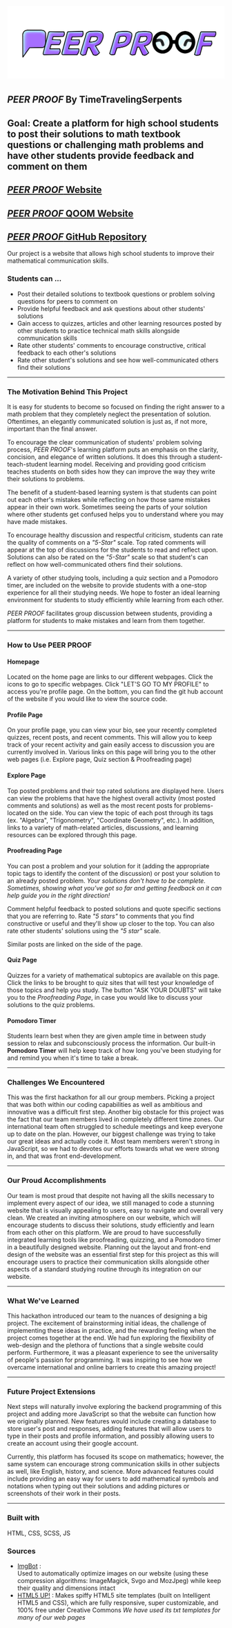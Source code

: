 # ![Logo](https://github.com/TTS-BJMV/PEER_PROOF/blob/main/images/Logo.jpg) 
## __*PEER PROOF* By TimeTravelingSerpents__ 
## Goal: Create a platform for high school students to post their solutions to math textbook questions or challenging math problems and have other students provide feedback and comment on them 

## [*PEER PROOF* Website](https://vinayakbector2002.github.io/peerproof/index.html)
## [*PEER PROOF* QOOM Website](https://calmcarrot76.qoom.space/Peer_Proof/index.html)
## [*PEER PROOF* GitHub Repository](https://github.com/TTS-BJMV/PEER_PROOF)

Our project is a website that allows high school students to improve their mathematical communication skills. 

### Students can ...
* Post their detailed solutions to textbook questions or problem solving questions for peers to comment on
* Provide helpful feedback and ask questions about other students' solutions
* Gain access to quizzes, articles and other learning resources posted by other students to practice technical math skills alongside communication skills
* Rate other students' comments to encourage constructive, critical feedback to each other's solutions 
* Rate other student's solutions and see how well-communicated others find their solutions 

___

### The Motivation Behind This Project

It is easy for students to become so focused on finding the right answer to a math problem that they completely neglect the presentation of solution. Oftentimes, an elegantly communicated solution is just as, if not more, important than the final answer. 

To encourage the clear communication of students' problem solving process, *PEER PROOF*'s learning platform puts an emphasis on the clarity, concision, and elegance of written solutions. It does this through a student-teach-student learning model. Receiving and providing good criticism teaches students on both sides how they can improve the way they write their solutions to problems. 

The benefit of a student-based learning system is that students can point out each other's mistakes while reflecting on how those same mistakes appear in their own work. Sometimes seeing the parts of your solution where other students get confused helps you to understand where you may have made mistakes. 

To encourage healthy discussion and respectful criticism, students can rate the quality of comments on a _"5-Star"_ scale. Top rated comments will appear at the top of discussions for the students to read and reflect upon. Solutions can also be rated on the _"5-Star"_  scale so that student's can reflect on how well-communicated others find their solutions.

A variety of other studying tools, including a quiz section and a Pomodoro timer, are included on the website to provide students with a one-stop experience for all their studying needs. We hope to foster an ideal learning environment for students to study efficiently while learning from each other.

*PEER PROOF* facilitates group discussion between students, providing a platform for students to make mistakes and learn from them together.

___

### How to Use PEER PROOF

#### Homepage
Located on the home page are links to our different webpages. Click the icons to go to specific webpages. Click "LET'S GO TO MY PROFILE" to access you're profile page. On the bottom, you can find the git hub account of the website if you would like to view the source code.

#### Profile Page
On your profile page, you can view your bio, see your recently completed quizzes, recent posts, and recent comments. This will allow you to keep track of your recent activity and gain easily access to discussion you are currently involved in. Various links on this page will bring you to the other web pages (i.e. Explore page, Quiz section & Proofreading page)

#### Explore Page
Top posted problems and their top rated solutions are displayed here. Users can view the problems that have the highest overall activity (most posted comments and solutions) as well as the most recent posts for problems- located on the side. You can view the topic of each post through its tags (ex. "Algebra", "Trigonometry", "Coordinate Geometry", etc.). In addition, links to a variety of math-related articles, discussions, and learning resources can be explored through this page.

#### Proofreading Page
You can post a problem and your solution for it (adding the appropriate topic tags to identify the content of the discussion) or post your solution to an already posted problem. *Your solutions don't have to be complete. Sometimes, showing what you've got so far and getting feedback on it can help guide you in the right direction!*

Comment helpful feedback to posted solutions and quote specific sections that you are referring to. Rate _"5 stars"_  to comments that you find constructive or useful and they'll show up closer to the top. You can also rate other students' solutions using the  _"5 star"_ scale.

Similar posts are linked on the side of the page.

#### Quiz Page
Quizzes for a variety of mathematical subtopics are available on this page. Click the links to be brought to quiz sites that will test your knowledge of those topics and help you study. The button "ASK YOUR DOUBTS" will take you to the _Proofreading Page_, in case you would like to discuss your solutions to the quiz problems.

#### Pomodoro Timer
Students learn best when they are given ample time in between study session to relax and subconsciously process the information. Our built-in **Pomodoro Timer** will help keep track of how long you've been studying for and remind you when it's time to take a break.

___

### Challenges We Encountered
This was the first hackathon for all our group members. Picking a project that was both within our coding capabilities as well as ambitious and innovative was a difficult first step. Another big obstacle for this project was the fact that our team members lived in completely different time zones. Our international team often struggled to schedule meetings and keep everyone up to date on the plan. However, our biggest challenge was trying to take our great ideas and actually code it. Most team members weren't strong in JavaScript, so we had to devotes our efforts towards what we were strong in, and that was front end-development. 
___

### Our Proud Accomplishments
Our team is most proud that despite not having all the skills necessary to implement every aspect of our idea, we still managed to code a stunning website that is visually appealing to users, easy to navigate and overall very clean. We created an inviting atmosphere on our website, which will encourage students to discuss their solutions, study efficiently and learn from each other on this platform. We are proud to have successfully integrated learning tools like proofreading, quizzing, and a Pomodoro timer in a beautifully designed website. Planning out the layout and front-end design of the website was an essential first step for this project as this will encourage users to practice their communication skills alongside other aspects of a standard studying routine through its integration on our website.
___

### What We've Learned
This hackathon introduced our team to the nuances of designing a big project. The excitement of brainstorming initial ideas, the challenge of implementing these ideas in practice, and the rewarding feeling when the project comes together at the end. We had fun exploring the flexibility of web-design and the plethora of functions that a single website could perform. Furthermore, it was a pleasant experience to see the universality of people's passion for programming. It was inspiring to see how we overcame international and online barriers to create this amazing project!
___

### Future Project Extensions
Next steps will naturally involve exploring the backend programming of this project and adding more JavaScript so that the website can function how we originally planned. New features would include creating a database to store user's post and responses, adding features that will allow users to type in their posts and profile information, and possibly allowing users to create an account using their google account. 

Currently, this platform has focused its scope on mathematics; however, the same system can encourage strong communication skills in other subjects as well, like English, history, and science. More advanced features could include providing an easy way for users to add mathematical symbols and notations when typing out their solutions and adding pictures or screenshots of their work in their posts.
___

### Built with
HTML, CSS, SCSS, JS

### Sources 
* [ImgBot](https://imgbot.net/) :    
    Used to automatically optimize images on our website (using these compression algorithms: ImageMagick, Svgo and MozJpeg) while keep their quality and dimensions intact
* [HTML5 UP!](https://html5up.net/) :
    Makes spiffy HTML5 site templates (built on Intelligent HTML5 and CSS), which are fully responsive, super customizable, and 100% free under Creative Commons
    *We have used its txt templates for many of our web pages*
    
 
